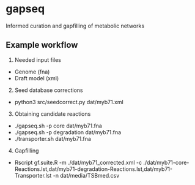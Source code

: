 # gapseq
Informed curation and gapfilling of metabolic networks


## Example workflow
1) Needed input files
* Genome (fna)
* Draft model (xml)

2) Seed database corrections
* python3 src/seedcorrect.py dat/myb71.xml

3) Obtaining candidate reactions
* ./gapseq.sh -p core dat/myb71.fna
* ./gapseq.sh -p degradation dat/myb71.fna
* ./transporter.sh dat/myb71.fna

4) Gapfilling
* Rscript gf.suite.R -m ./dat/myb71_corrected.xml -c ./dat/myb71-core-Reactions.lst,dat/myb71-degradation-Reactions.lst,dat/myb71-Transporter.lst -n dat/media/TSBmed.csv
